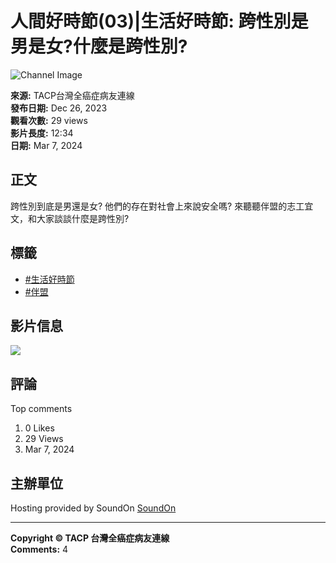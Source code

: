 # 人間好時節(03)|生活好時節: 跨性別是男是女?什麼是跨性別?

![Channel Image](https://i.ytimg.com/an/pLdCfOtjFHMonEgbbtQi7Q/featured_channel.jpg?v=6181055f)

**來源:** TACP台灣全癌症病友連線  
**發布日期:** Dec 26, 2023  
**觀看次數:** 29 views  
**影片長度:** 12:34  
**日期:** Mar 7, 2024  

## 正文

跨性別到底是男還是女? 他們的存在對社會上來說安全嗎? 來聽聽伴盟的志工宜文，和大家談談什麼是跨性別?

## 標籤  

- [#生活好時節](https://www.youtube.com/results?search_query=%23%E7%94%9F%E6%B4%BB%E5%A5%BD%E6%99%82%E7%AF%80) 
- [#伴盟](https://www.youtube.com/results?search_query=%23%E4%BC%B4%E7%9B%9F) 

## 影片信息

[![](https://yt3.ggpht.com/l8lNwAU0omBE5JBxk0GyeIvpI1DwML8sFKdUKqT1d9NIgUlLgiqL_wgiRiUbZRcdPgjAWpm-AyU=s48-c-k-c0x00ffffff-no-rj)](https://www.youtube.com/@tacp754)

## 評論

Top comments

1. 0 Likes  
2. 29 Views  
3. Mar 7, 2024 

## 主辦單位

Hosting provided by SoundOn [SoundOn](https://www.soundon.fm/)

---

**Copyright © TACP 台灣全癌症病友連線**  
**Comments:** 4
<!-- tcd_original_link https://www.youtube.com/watch?v=K5V2bmcgXh8 -->
